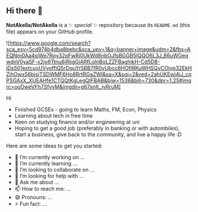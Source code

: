 ## Hi there 👋

**NotAkella/NotAkella** is a ✨ _special_ ✨ repository because its `README.md` (this file) appears on your GitHub profile.

![https://www.google.com/search?sca_esv=5cd974b4dba8bebc&sca_upv=1&q=banner+image&udm=2&fbs=AEQNm0Aa4sjWe7Rqy32pFwRj0UkWd8nbOJfsBGGB5IQQO6L3J_86uWOeqwdnV0yaSF-x2jo6Ttnu6iRjjgGjARfLolnBoLZZFBaghikH-Cd5D8-jDs501extcuvUVyoffiQ5rDquYr5BB7fR0vUbcc6HOfIRKuWHSQvCOjvp32EkHZihOwx56bjsiTSDWMF6Ho8RrtRGaZWI&sa=X&sqi=2&ved=2ahUKEwj4jJ_cqPSGAxX_XUEAHfe1CTQQtKgLegQIFBAB&biw=1536&bih=730&dpr=1.25#imgrc=ooDweVFh7SfvvM&imgdii=g67snIt_jvRruM]

Hi

* Finished GCSEs - going to learn Maths, FM, Econ, Physics
* Learning about tech in free time
* Keen on studying finance and/or engineering at uni
* Hoping to get a good job (preferably in banking or with autombiles), start a business, give back to the community, and live a happy life :D

Here are some ideas to get you started:

- 🔭 I’m currently working on ...
- 🌱 I’m currently learning ...
- 👯 I’m looking to collaborate on ...
- 🤔 I’m looking for help with ...
- 💬 Ask me about ...
- 📫 How to reach me: ...
- 😄 Pronouns: ...
- ⚡ Fun fact: ...
